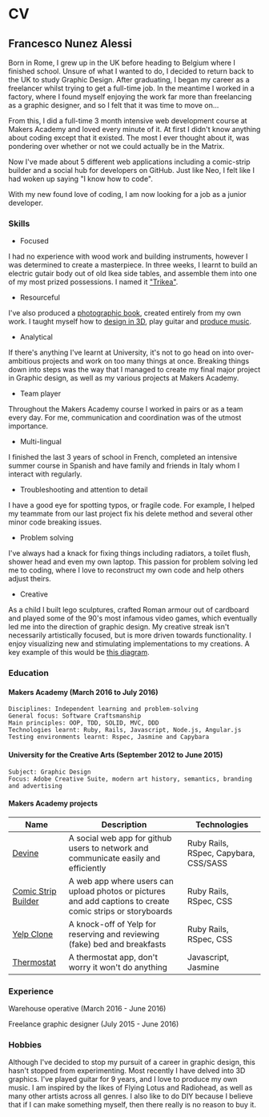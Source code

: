 # CV
## Francesco Nunez Alessi
Born in Rome, I grew up in the UK before heading to Belgium where I finished school. Unsure of what I wanted to do, I decided to return back to the UK to study Graphic Design. After graduating, I began my career as a freelancer whilst trying to get a full-time job. In the meantime I worked in a factory, where I found myself enjoying the work far more than freelancing as a graphic designer, and so I felt that it was time to move on...

From this, I did a full-time 3 month intensive web development course at Makers Academy and loved every minute of it. At first I didn't know anything about coding except that it existed. The most I ever thought about it, was pondering over whether or not we could actually be in the Matrix.

Now I've made about 5 different web applications including a comic-strip builder and a social hub for developers on GitHub. Just like Neo, I felt like I had woken up saying "I know how to code".

With my new found love of coding, I am now looking for a job as a junior developer.

### Skills

- Focused

I had no experience with wood work and building instruments, however I was determined to create a masterpiece. In three weeks, I learnt to build an electric gutair body out of old Ikea side tables, and assemble them into one of my most prized possessions. I named it ["Trikea"](https://www.behance.net/gallery/31988285/Trikea-Old-IKEA-furniture-put-to-good-use).

- Resourceful

I've also produced a [photographic book](https://www.behance.net/gallery/32004029/Transiendence), created entirely from my own work. I taught myself how to [design in 3D](https://www.behance.net/gallery/32002401/3D-Modelling-With-Blender), play guitar and [produce music](https://soundcloud.com/temka1991).

- Analytical

If there's anything I've learnt at University, it's not to go head on into over-ambitious projects and work on too many things at once. Breaking things down into steps was the way that I managed to create my final major project in Graphic design, as well as my various projects at Makers Academy.

- Team player

Throughout the Makers Academy course I worked in pairs or as a team every day. For me, communication and coordination was of the utmost importance.

- Multi-lingual

I finished the last 3 years of school in French, completed an intensive summer course in Spanish and have family and friends in Italy whom I interact with regularly.

- Troubleshooting and attention to detail

I have a good eye for spotting typos, or fragile code. For example, I helped my teammate from our last project fix his delete method and several other minor code breaking issues.

- Problem solving

I've always had a knack for fixing things including radiators, a toilet flush, shower head and even my own laptop. This passion for problem solving led me to coding, where I love to reconstruct my own code and help others adjust theirs. 

- Creative

As a child I built lego sculptures, crafted Roman armour out of cardboard and played some of the 90's most infamous video games, which eventually led me into the direction of graphic design. My creative streak isn't necessarily artistically focused, but is more driven towards functionality. I enjoy visualizing new and stimulating implementations to my creations. A key example of this would be [this diagram](https://drive.google.com/file/d/0B8j1h64XKkhAdml1U0JsYWEzUE0/view?usp=sharing).

### Education

#### Makers Academy (March 2016 to July 2016)

    Disciplines: Independent learning and problem-solving
    General focus: Software Craftsmanship
    Main principles: OOP, TDD, SOLID, MVC, DDD
    Technologies learnt: Ruby, Rails, Javascript, Node.js, Angular.js
    Testing environments learnt: Rspec, Jasmine and Capybara

#### University for the Creative Arts (September 2012 to June 2015)

    Subject: Graphic Design
    Focus: Adobe Creative Suite, modern art history, semantics, branding and advertising
  

#### Makers Academy projects

| Name | Description | Technologies |
|------|-------------|--------------|
| [Devine](https://devine-github.herokuapp.com/) | A social web app for github users to network and communicate easily and efficiently | Ruby Rails, RSpec, Capybara, CSS/SASS |
| [Comic Strip Builder](https://github.com/Rob-rls/comic-builder) | A web app where users can upload photos or pictures and add captions to create comic strips or storyboards | Ruby Rails, RSpec, CSS |
| [Yelp Clone](https://yalp-fake-yelp.herokuapp.com) | A knock-off of Yelp for reserving and reviewing (fake) bed and breakfasts | Ruby Rails, RSpec, CSS |
| [Thermostat](https://github.com/Frunez/thermostat) | A thermostat app, don't worry it won't do anything | Javascript, Jasmine |



### Experience

Warehouse operative (March 2016 - June 2016)

Freelance graphic designer (July 2015 - June 2016)

### Hobbies

Although I've decided to stop my pursuit of a career in graphic design, this hasn't stopped from experimenting. Most recently I have delved into 3D graphics. I've played guitar for 9 years, and I love to produce my own music. I am inspired by the likes of Flying Lotus and Radiohead, as well as many other artists across all genres. I also like to do DIY because I believe that if I can make something myself, then there really is no reason to buy it.   
